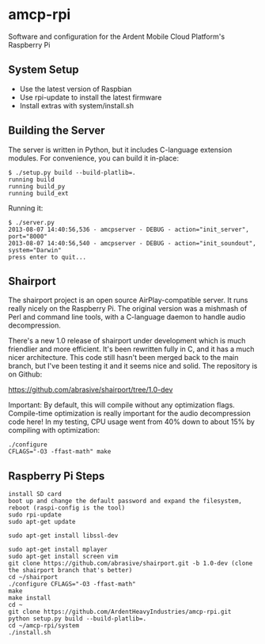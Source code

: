 amcp-rpi
========

Software and configuration for the Ardent Mobile Cloud Platform's Raspberry Pi

System Setup
------------

* Use the latest version of Raspbian
* Use rpi-update to install the latest firmware
* Install extras with system/install.sh

Building the Server
-------------------

The server is written in Python, but it includes C-language extension modules. For convenience, you can build it in-place:

	$ ./setup.py build --build-platlib=.
	running build
	running build_py
	running build_ext

Running it:

	$ ./server.py
	2013-08-07 14:40:56,536 - amcpserver - DEBUG - action="init_server", port="8000"
	2013-08-07 14:40:56,540 - amcpserver - DEBUG - action="init_soundout", system="Darwin"
	press enter to quit...

Shairport
---------

The shairport project is an open source AirPlay-compatible server. It runs really nicely on the Raspberry Pi. The original version was a mishmash of Perl and command line tools, with a C-language daemon to handle audio decompression.

There's a new 1.0 release of shairport under development which is much friendlier and more efficient. It's been rewritten fully in C, and it has a much nicer architecture. This code still hasn't been merged back to the main branch, but I've been testing it and it seems nice and solid. The repository is on Github:

<https://github.com/abrasive/shairport/tree/1.0-dev>

Important: By default, this will compile without any optimization flags. Compile-time optimization is really important for the audio decompression code here! In my testing, CPU usage went from 40% down to about 15% by compiling with optimization:

    ./configure
    CFLAGS="-O3 -ffast-math" make


Raspberry Pi Steps
---------
	install SD card
	boot up and change the default password and expand the filesystem, reboot (raspi-config is the tool)
	sudo rpi-update
	sudo apt-get update

	sudo apt-get install libssl-dev

	sudo apt-get install mplayer
	sudo apt-get install screen vim
	git clone https://github.com/abrasive/shairport.git -b 1.0-dev (clone the shairport branch that's better)
	cd ~/shairport
	./configure CFLAGS="-O3 -ffast-math"
	make
	make install
	cd ~
	git clone https://github.com/ArdentHeavyIndustries/amcp-rpi.git
	python setup.py build --build-platlib=.
	cd ~/amcp-rpi/system
	./install.sh
